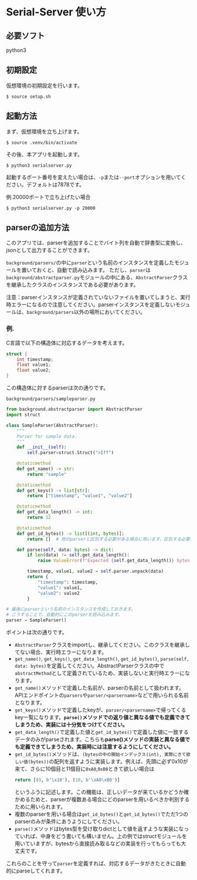 # Serial-Server 使い方

## 必要ソフト

python3

## 初期設定

仮想環境の初期設定を行います。

```shell
$ source setup.sh
```

## 起動方法

まず、仮想環境を立ち上げます。

```shell
$ source .venv/bin/activate
```

その後、本アプリを起動します。

```shell
$ python3 serialserver.py
```

起動するポート番号を変えたい場合は、`-p`または`--port`オプションを用いてください。デフォルトは7878です。

例.20000ポートで立ち上げたい場合

```shell
$ python3 serialserver.py -p 20000
```

## parserの追加方法

このアプリでは、parserを追加することでバイト列を自動で辞書型に変換し、jsonとして出力することができます。

`background/parsers/`の中に`parser`という名前のインスタンスを定義したモジュールを置いておくと、自動で読み込みます。
ただし、`parser`は`background/abstractparser.py`モジュールの中にある、`AbstractParser`クラスを継承したクラスのインスタンスである必要があります。

注意：parserインスタンスが定義されていないファイルを置いてしまうと、実行時エラーになるので注意してください。parserインスタンスを定義しないモジュールは、`background/parsers`以外の場所においてください。

### 例.

C言語で以下の構造体に対応するデータを考えます。

```c
struct {
    int timestamp;
    float value1;
    float value2;
}
```

この構造体に対するparserは次の通りです。

`background/parsers/sampleparser.py`

```python
from background.abstractparser import AbstractParser
import struct

class SampleParser(AbstractParser):
    """
    Parser for sample data.
    """
    def __init__(self):
        self.parser=struct.Struct(">Iff")

    @staticmethod
    def get_name() -> str:
        return "sample"

    @staticmethod
    def get_keys() -> list[str]:
        return ["timestamp", "value1", "value2"]

    @staticmethod
    def get_data_length() -> int:
        return 12

    @staticmethod
    def get_id_bytes() -> list[(int, bytes)]:
        return []  # 他のparserと区別する必要がある場合に用います。区別する必要がない場合は、このように空のlistを返すようにしてください。（メソッドを定義しないとエラーになります）

    def parse(self, data: bytes) -> dict:
        if len(data) != self.get_data_length():
            raise ValueError(f"Expected {self.get_data_length()} bytes, got {len(data)} bytes")

        timestamp, value1, value2 = self.parser.unpack(data)
        return {
            "timestamp": timestamp,
            "value1": value1,
            "value2": value2
        }

# 最後にparserという名前のインスタンスを作成しておきます。
# こうすることで、自動的にこのparserを読み込みます。
parser = SampleParser()
```

ポイントは次の通りです。

- `AbstractParser`クラスをimportし、継承してください。このクラスを継承してない場合、実行時エラーになります。
- `get_name()`, `get_keys()`, `get_data_length()`, `get_id_bytes()`, `parse(self, data: bytes)`を定義してください。AbstractParserクラスの中で`abstractMethod`として定義されているため、実装しないと実行時エラーになります。
- `get_name()`メソッドで定義した名前が、parserの名前として扱われます。APIエンドポイントの`parsers`や`parser/<parsername>`などで用いられる名前となります。
- `get_keys()`メソッドで定義したkeyが、`parser/<parsername>`で帰ってくるkey一覧になります。**`parse()`メソッドでの返り値と異なる値でも定義できてしまうため、実装には十分気をつけてください。**
- `get_data_length()`で定義した値と`get_id_bytes()`で定義した値に一致するデータのみがparseされます。こちらも**parse()メソッドの実装と異なる値でも定義できてしまうため、実装時には注意するようにしてください。**
- `get_id_bytes()`メソッドは、`(bytesの中の開始インデックス(int), 実際にきて欲しい値(bytes))`の配列を返すように実装します。例えば、先頭に必ず0x10が来て、さらに10個目と11個目に`0xA0`,`0xB0`ときて欲しい場合は
  ```python
  return [(0, b'\x10'), (10, b'\xA0\xB0')]
  ```
  というふうに記述します。この機能は、正しいデータが来ているかどうか確かめるためと、parserが複数ある場合にどのparserを用いるべきか判別するために用いられます。
- 複数のparserを用いる場合は`get_id_bytes()`と`get_id_bytes()`でただ1つのparserのみが条件にあうようにしてください。
- `parse()`メソッドはbytes型を受け取りdictとして値を返すような実装になっていれば、中身をどう書いても構いません。上の例ではstructモジュールを用いていますが、bytesから直接読み取るなどの実装を行ってもらっても大丈夫です。

これらのことを守って`parser`を定義すれば、対応するデータがきたときに自動的にparseしてくれます。
